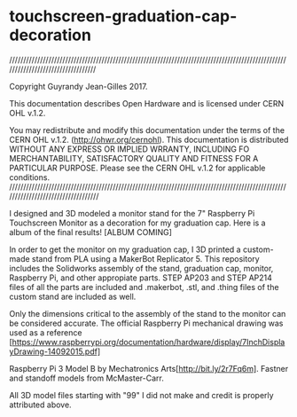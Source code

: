 # touchscreen-graduation-cap-decoration
//////////////////////////////////////////////////////////////////////////////////////////////////////////////////////////////////

Copyright Guyrandy Jean-Gilles 2017.

This documentation describes Open Hardware and is licensed under CERN OHL v.1.2.

You may redistribute and modify this documentation under the terms of the CERN OHL v.1.2. (http://ohwr.org/cernohl). This documentation is distributed WITHOUT ANY EXPRESS OR IMPLIED WRRANTY, INCLUDING FO MERCHANTABILITY, SATISFACTORY QUALITY AND FITNESS FOR A PARTICULAR PURPOSE. Please see the CERN OHL v.1.2 for applicable conditions.
///////////////////////////////////////////////////////////////////////////////////////////////////////////////////////////////////

I designed and 3D modeled a monitor stand for the 7" Raspberry Pi Touchscreen Monitor as a decoration for my graduation cap. Here is a album of the final results! [ALBUM COMING]

In order to get the monitor on my graduation cap, I 3D printed a custom-made stand from PLA using a MakerBot Replicator 5. This repository includes the Solidworks assembly of the stand, graduation cap, monitor, Raspberry Pi, and other appropiate parts. STEP AP203 and STEP AP214 files of all the parts are included and .makerbot, .stl, and .thing files of the custom stand are included as well.

Only the dimensions critical to the assembly of the stand to the monitor can be considered accurate. The official Raspberry Pi mechanical drawing was used as a reference [https://www.raspberrypi.org/documentation/hardware/display/7InchDisplayDrawing-14092015.pdf]

Raspberry Pi 3 Model B by Mechatronics Arts[http://bit.ly/2r7Fq6m]. Fastner and standoff models from McMaster-Carr.

All 3D model files starting with "99" I did not make and credit is properly attributed above.
